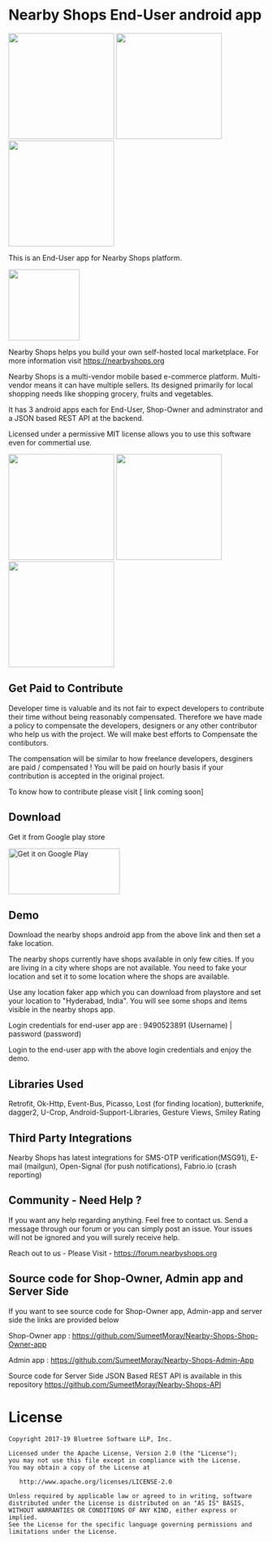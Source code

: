 

Nearby Shops End-User android app
====================================



<img src="https://github.com/SumeetMoray/Nearby-Shops-End-User-Android-app/blob/master/gifs/items_new_compressed.gif" width="208">   <img src="https://github.com/SumeetMoray/Nearby-Shops-End-User-Android-app/blob/master/gifs/shops_compressed.gif" width="208">   <img src="https://github.com/SumeetMoray/Nearby-Shops-End-User-Android-app/blob/master/gifs/orders_compressed.gif" width="208"> 


This is an End-User app for Nearby Shops platform.

<img src="https://i1.wp.com/nearbyshops.org/wp-content/uploads/2018/12/Untitled-design-e1545575054544.png" width="140"> 

Nearby Shops helps you build your own self-hosted local marketplace. For more information visit https://nearbyshops.org

Nearby Shops is a multi-vendor mobile based e-commerce platform. Multi-vendor means it can have multiple sellers. 
Its designed primarily for local shopping needs like shopping grocery, fruits and vegetables. 

It has 3 android apps each for End-User, Shop-Owner and adminstrator and a JSON based REST API at the backend. 

Licensed under a permissive MIT license allows you to use this software even for commertial use. 



<img src="https://nearbyshops.org/wp-content/uploads/2018/12/Screenshot_20181222-181453-512x1024.png" width="208">   <img src="https://nearbyshops.org/wp-content/uploads/2018/12/Screenshot_20181222-181504-512x1024.png" width="208">   <img src="https://nearbyshops.org/images/rating-review-3-512x1024.png" width="208">




Get Paid to Contribute
------------------------
Developer time is valuable and its not fair to expect developers to contribute their time without being reasonably compensated. Therefore we have made a policy to compensate the developers, designers or any other contributor who help us with the project. We will make best efforts to Compensate the contibutors. 

The compensation will be similar to how freelance developers, desginers are paid / compensated ! You will be paid on hourly basis if your contribution is accepted in the original project. 

To know how to contribute please visit [ link coming soon]



Download
--------

Get it from Google play store

<a href="https://play.google.com/store/apps/details?id=org.nearbyshops.enduserappnew"><img class="alignnone" src="https://play.google.com/intl/en_us/badges/images/generic/en_badge_web_generic.png" alt="Get it on Google Play" width="219" height="90" /></a>


Demo
-----

Download the nearby shops android app from the above link and then set a fake location. 

The nearby shops currently have shops available in only few cities. If you are living in a city where shops are not available. You need to fake your location and set it to some location where the shops are available. 

Use any location faker app which you can download from playstore and set your location to "Hyderabad, India". You will see some shops and items visible in the nearby shops app. 

Login credentials for end-user app are :  9490523891 (Username) | password (password)

Login to the end-user app with the above login credentials and enjoy the demo.




Libraries Used
---------------

Retrofit, Ok-Http, Event-Bus, Picasso, Lost (for finding location), butterknife, dagger2, U-Crop, Android-Support-Libraries, Gesture Views, Smiley Rating


Third Party Integrations
-------------------------

Nearby Shops has latest integrations for SMS-OTP verification(MSG91), E-mail (mailgun), Open-Signal (for push notifications), Fabrio.io (crash reporting)


Community - Need Help ? 
------------------------

If you want any help regarding anything. Feel free to contact us. Send a message through our forum or you can simply post an issue. Your issues will not be ignored and you will surely receive help. 

Reach out to us - Please Visit - https://forum.nearbyshops.org


Source code for Shop-Owner, Admin app and Server Side
-------------------------------------------------------
If you want to see source code for Shop-Owner app, Admin-app and server side the links are provided below

Shop-Owner app : https://github.com/SumeetMoray/Nearby-Shops-Shop-Owner-app

Admin app : https://github.com/SumeetMoray/Nearby-Shops-Admin-App

Source code for Server Side JSON Based REST API is available in this repository https://github.com/SumeetMoray/Nearby-Shops-API


License
=======

    Copyright 2017-19 Bluetree Software LLP, Inc.

    Licensed under the Apache License, Version 2.0 (the "License");
    you may not use this file except in compliance with the License.
    You may obtain a copy of the License at

       http://www.apache.org/licenses/LICENSE-2.0

    Unless required by applicable law or agreed to in writing, software
    distributed under the License is distributed on an "AS IS" BASIS,
    WITHOUT WARRANTIES OR CONDITIONS OF ANY KIND, either express or implied.
    See the License for the specific language governing permissions and
    limitations under the License.

